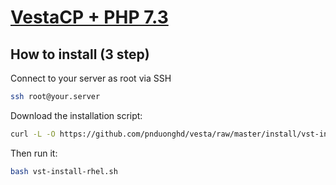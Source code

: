 [VestaCP + PHP 7.3](https://github.com/pnduonghd/vesta)
==================================================

How to install (3 step)
----------------------------
Connect to your server as root via SSH
```bash
ssh root@your.server
```

Download the installation script:
```bash
curl -L -O https://github.com/pnduonghd/vesta/raw/master/install/vst-install-rhel.sh
```
Then run it:
```bash
bash vst-install-rhel.sh
```

